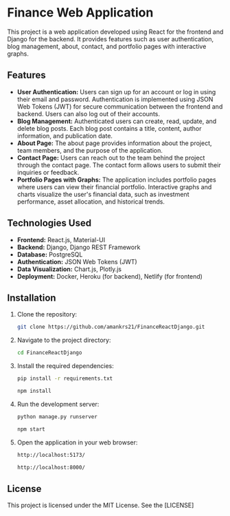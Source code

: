 # Finance Web Application

This project is a web application developed using React for the frontend and Django for the backend. It provides features such as user authentication, blog management, about, contact, and portfolio pages with interactive graphs.

## Features

- **User Authentication:** Users can sign up for an account or log in using their email and password. Authentication is implemented using JSON Web Tokens (JWT) for secure communication between the frontend and backend. Users can also log out of their accounts.
- **Blog Management:** Authenticated users can create, read, update, and delete blog posts. Each blog post contains a title, content, author information, and publication date.
- **About Page:** The about page provides information about the project, team members, and the purpose of the application.
- **Contact Page:** Users can reach out to the team behind the project through the contact page. The contact form allows users to submit their inquiries or feedback.
- **Portfolio Pages with Graphs:** The application includes portfolio pages where users can view their financial portfolio. Interactive graphs and charts visualize the user's financial data, such as investment performance, asset allocation, and historical trends.

## Technologies Used

- **Frontend:** React.js, Material-UI
- **Backend:** Django, Django REST Framework
- **Database:** PostgreSQL
- **Authentication:** JSON Web Tokens (JWT)
- **Data Visualization:** Chart.js, Plotly.js
- **Deployment:** Docker, Heroku (for backend), Netlify (for frontend)

## Installation

1. Clone the repository:

   ```bash
   git clone https://github.com/amankrs21/FinanceReactDjango.git
   ```

2. Navigate to the project directory:

   ```bash
   cd FinanceReactDjango
   ```

3. Install the required dependencies:

   ```bash
   pip install -r requirements.txt
   ```
   ```bash
   npm install
   ```

4. Run the development server:

   ```bash
   python manage.py runserver
   ```
   ```bash
   npm start
   ```
5. Open the application in your web browser:

   ```bash
   http://localhost:5173/
   ```
   ```bash
   http://localhost:8000/
   ```

## License

This project is licensed under the MIT License. See the [LICENSE]
